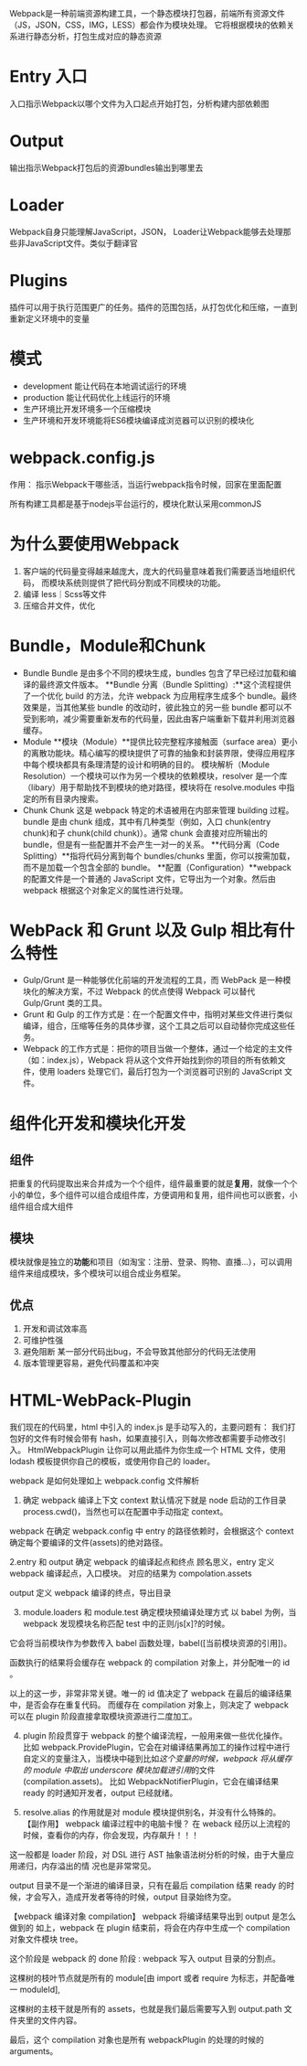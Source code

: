 Webpack是一种前端资源构建工具，一个静态模块打包器，前端所有资源文件（JS，JSON，CSS，IMG，LESS）都会作为模块处理。
它将根据模块的依赖关系进行静态分析，打包生成对应的静态资源
# Entry 入口
入口指示Webpack以哪个文件为入口起点开始打包，分析构建内部依赖图
# Output 
输出指示Webpack打包后的资源bundles输出到哪里去
# Loader
Webpack自身只能理解JavaScript，JSON， Loader让Webpack能够去处理那些非JavaScript文件。类似于翻译官
# Plugins
插件可以用于执行范围更广的任务。插件的范围包括，从打包优化和压缩，一直到重新定义环境中的变量
# 模式
- development 能让代码在本地调试运行的环境
- production 能让代码优化上线运行的环境
- 生产环境比开发环境多一个压缩模块
- 生产环境和开发环境能将ES6模块编译成浏览器可以识别的模块化
# webpack.config.js
作用： 指示Webpack干哪些活，当运行webpack指令时候，回家在里面配置

所有构建工具都是基于nodejs平台运行的，模块化默认采用commonJS

# 为什么要使用Webpack
1. 客户端的代码量变得越来越庞大，庞大的代码量意味着我们需要适当地组织代码，
而模块系统则提供了把代码分割成不同模块的功能。
2. 编译 less｜Scss等文件
3. 压缩合并文件，优化

# Bundle，Module和Chunk
- Bundle
Bundle 是由多个不同的模块生成，bundles 包含了早已经过加载和编译的最终源文件版本。
**Bundle 分离（Bundle Splitting）:**这个流程提供了一个优化 build 的方法，允许 webpack 为应用程序生成多个 bundle。最终效果是，当其他某些 bundle 的改动时，彼此独立的另一些 bundle 都可以不受到影响，减少需要重新发布的代码量，因此由客户端重新下载并利用浏览器缓存。
- Module
**模块（Module）**提供比较完整程序接触面（surface area）更小的离散功能块。精心编写的模块提供了可靠的抽象和封装界限，使得应用程序中每个模块都具有条理清楚的设计和明确的目的。
模块解析（Module Resolution）一个模块可以作为另一个模块的依赖模块，resolver 是一个库（libary）用于帮助找不到模块的绝对路径，模块将在 resolve.modules 中指定的所有目录内搜索。
- Chunk
Chunk 这是 webpack 特定的术语被用在内部来管理 building 过程。bundle 是由 chunk 组成，其中有几种类型（例如，入口 chunk(entry chunk)和子 chunk(child chunk)）。通常 chunk 会直接对应所输出的 bundle，但是有一些配置并不会产生一对一的关系。
**代码分离（Code Splitting）**指将代码分离到每个 bundles/chunks 里面，你可以按需加载，而不是加载一个包含全部的 bundle。
**配置（Configuration）**webpack 的配置文件是一个普通的 JavaScript 文件，它导出为一个对象。然后由 webpack 根据这个对象定义的属性进行处理。

# WebPack 和 Grunt 以及 Gulp 相比有什么特性
- Gulp/Grunt 是一种能够优化前端的开发流程的工具，而 WebPack 是一种模块化的解决方案，不过 Webpack 的优点使得 Webpack 可以替代 Gulp/Grunt 类的工具。
- Grunt 和 Gulp 的工作方式是：在一个配置文件中，指明对某些文件进行类似编译，组合，压缩等任务的具体步骤，这个工具之后可以自动替你完成这些任务。
- Webpack 的工作方式是：把你的项目当做一个整体，通过一个给定的主文件（如：index.js），Webpack 将从这个文件开始找到你的项目的所有依赖文件，使用 loaders 处理它们，最后打包为一个浏览器可识别的 JavaScript 文件。

# 组件化开发和模块化开发
## 组件
把重复的代码提取出来合并成为一个个组件，组件最重要的就是**复用**，就像一个个小的单位，多个组件可以组合成组件库，方便调用和复用，组件间也可以嵌套，小组件组合成大组件

## 模块
模块就像是独立的**功能**和项目（如淘宝：注册、登录、购物、直播...），可以调用组件来组成模块，多个模块可以组合成业务框架。

## 优点
1. 开发和调试效率高
2. 可维护性强
3. 避免阻断 某一部分代码出bug，不会导致其他部分的代码无法使用
4. 版本管理更容易，避免代码覆盖和冲突

# HTML-WebPack-Plugin
我们现在的代码里，html 中引入的 index.js 是手动写入的，主要问题有：
我们打包好的文件有时候会带有 hash，如果直接引入，则每次修改都需要手动修改引入。
HtmlWebpackPlugin 让你可以用此插件为你生成一个 HTML 文件，使用 lodash 模板提供你自己的模板，或使用你自己的 loader。

webpack 是如何处理如上 webpack.config 文件解析

1. 确定 webpack 编译上下文 context
   默认情况下就是 node 启动的工作目录 process.cwd()，当然也可以在配置中手动指定 context。

webpack 在确定 webpack.config 中 entry 的路径依赖时，会根据这个 context 确定每个要编译的文件(assets)的绝对路径。

2.entry 和 output 确定 webpack 的编译起点和终点
顾名思义，entry 定义 webpack 编译起点，入口模块。 对应的结果为 compolation.assets

output 定义 webpack 编译的终点，导出目录

3. module.loaders 和 module.test 确定模块预编译处理方式
   以 babel 为例，当 webpack 发现模块名称匹配 test 中的正则/js[x]?的时候。

它会将当前模块作为参数传入 babel 函数处理，babel([当前模块资源的引用])。

函数执行的结果将会缓存在 webpack 的 compilation 对象上，并分配唯一的 id 。

以上的这一步，非常非常关键。唯一的 id 值决定了 webpack 在最后的编译结果中，是否会存在重复代码。
而缓存在 compilation 对象上，则决定了 webpack 可以在 plugin 阶段直接拿取模块资源进行二度加工。

4. plugin 阶段贯穿于 webpack 的整个编译流程，一般用来做一些优化操作。
   比如 webpack.ProvidePlugin，它会在对编译结果再加工的操作过程中进行自定义的变量注入，当模块中碰到比如*这个变量的时候，webpack 将从缓存的 module 中取出 underscore 模块加载进引用*的文件(compilation.assets)。
   比如 WebpackNotifierPlugin，它会在编译结果 ready 的时通知开发者，output 已经就绪。

5. resolve.alias 的作用就是对 module 模块提供别名，并没有什么特殊的。
【副作用】 webpack 编译过程中的电脑卡慢？
在 weback 经历以上流程的时候，查看你的内存，你会发现，内存飙升！！！

这一般都是 loader 阶段，对 DSL 进行 AST 抽象语法树分析的时候，由于大量应用递归，内存溢出的情
况也是非常常见。

output 目录不是一个渐进的编译目录，只有在最后 compilation 结果 ready 的时候，才会写入，造成开发者等待的时候，output 目录始终为空。

【webpack 编译对象 compilation】 webpack 将编译结果导出到 output 是怎么做到的
如上，webpack 在 plugin 结束前，将会在内存中生成一个 compilation 对象文件模块 tree。

这个阶段是 webpack 的 done 阶段 : webpack 写入 output 目录的分割点。

这棵树的枝叶节点就是所有的 module[由 import 或者 require 为标志，并配备唯一 moduleId],

这棵树的主枝干就是所有的 assets，也就是我们最后需要写入到 output.path 文件夹里的文件内容。

最后，这个 compilation 对象也是所有 webpackPlugin 的处理的时候的 arguments。
